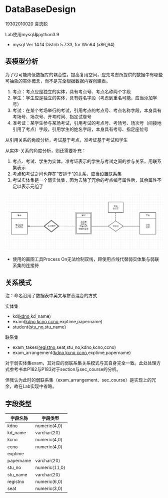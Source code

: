 # DataBaseDesign

19302010020 袁逸聪

Lab使用mysql与python3.9

- mysql  Ver 14.14 Distrib 5.7.33, for Win64 (x86_64)

## 表模型分析

为了尽可能降低数据库的耦合性，提高复用空间，应先考虑所提供的数据中有哪些可抽象的实体概念，而不是完全根据数据内容创建表。

1. 考点：考点应是独立的实体，具有考点号、考点名称两个字段
2. 学生：学生应是独立的实体，具有姓名字段（考虑到重名可能，应当添加学号）
3. 考试：在某个考场举行的考试，引用考点的考点号、考点名称字段，本身具有考场号、场次号、开考时间、指定试卷号
4. 准考证：某学生参与某场考试，引用考试的考点号、考场号、场次号（间接地引用了考点）字段，引用学生的姓名字段，本身具有考号、指定座位号

从引用关系的角度分析，考试基于考点，准考证基于考试和学生

从实体-关系的角度分析，则还需要补充：

1. 考点、考试、学生为实体，准考证表示的学生与考试之间的参与关系，用联系集表示
2. 考点和考试之间也存在“安排于”的关系，应当设置联系集
3. 考试实体集是一个弱实体集，因为去除了冗余的考点编号属性后，其余属性不足以表示元组了

![E-R关系图](E-R.png)

- 使用的画图工具Process On无法绘制双线，顾使用点线代替弱实体集与弱联系集的连接符

## 关系模式

注：命名沿用了数据表中英文与拼音混合的方式

实体集

- kd(<u>kdno</u>,kd_name)
- exam(<u>kdno</u>,<u>kcno</u>,<u>ccno</u>,exptime,papername)
- student(<u>stu_no</u>,stu_name)

联系集
- exam_takes(<u>registno</u>,seat,stu_no,kdno,kcno,ccno)
- exam_arrangement(<u>kdno</u>,<u>kcno</u>,<u>ccno</u>,exptime,papername)

对于弱实体集exam，其对应的弱联系集关系模式与其自身完全一致。此处处理方式参考书本P182与P183对于section与sec_course的分析。

但我认为此时的弱联系集（exam_arrangement、sec_course）是实现上的冗余，故在Lab实现中省略。

## 字段类型

| 字段名称  | 字段类型      |
| --------- | ------------- |
| kdno      | numeric(4,0)  |
| kd_name   | varchar(20)   |
| kcno      | numeric(4,0)  |
| ccno      | numeric(4,0)  |
| exptime   |               |
| papername | varchar(20)   |
| stu_no    | numeric(11,0) |
| stu_name  | varchar(20)   |
| registno  | numeric(6,0)  |
| seat      | numeric(3,0)  |

